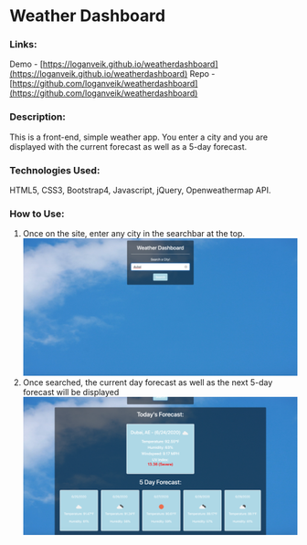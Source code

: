 # Weather Dashboard

### Links:
Demo - [https://loganveik.github.io/weatherdashboard](https://loganveik.github.io/weatherdashboard)
Repo - [https://github.com/loganveik/weatherdashboard](https://github.com/loganveik/weatherdashboard)

### Description:
This is a front-end, simple weather app. You enter a city and you are displayed with the current forecast as well as a 5-day forecast.

### Technologies Used:
HTML5, CSS3, Bootstrap4, Javascript, jQuery, Openweathermap API.

### How to Use:
1) Once on the site, enter any city in the searchbar at the top.
![dubaiex](ex1.png)
2) Once searched, the current day forecast as well as the next 5-day forecast will be displayed
![dubaidisplay](ex2.png)